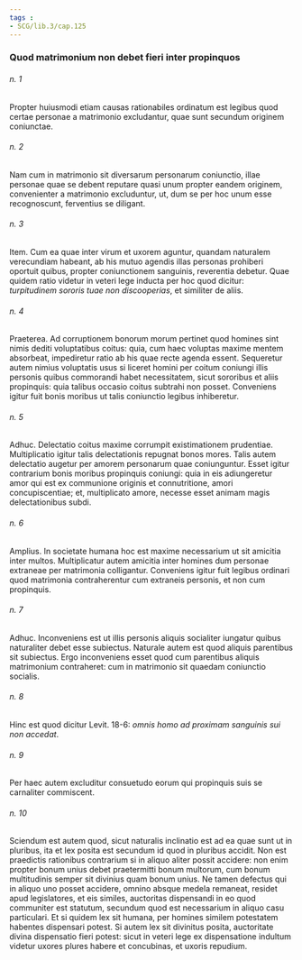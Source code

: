 ```yaml
---
tags : 
- SCG/lib.3/cap.125
---
```


### Quod matrimonium non debet fieri inter propinquos

###### n. 1
Propter huiusmodi etiam causas rationabiles ordinatum est legibus quod certae personae a matrimonio excludantur, quae sunt secundum originem coniunctae.

###### n. 2
Nam cum in matrimonio sit diversarum personarum coniunctio, illae personae quae se debent reputare quasi unum propter eandem originem, convenienter a matrimonio excluduntur, ut, dum se per hoc unum esse recognoscunt, ferventius se diligant.

###### n. 3
Item. Cum ea quae inter virum et uxorem aguntur, quandam naturalem verecundiam habeant, ab his mutuo agendis illas personas prohiberi oportuit quibus, propter coniunctionem sanguinis, reverentia debetur. Quae quidem ratio videtur in veteri lege inducta per hoc quod dicitur: *turpitudinem sororis tuae non discooperias*, et similiter de aliis.

###### n. 4
Praeterea. Ad corruptionem bonorum morum pertinet quod homines sint nimis dediti voluptatibus coitus: quia, cum haec voluptas maxime mentem absorbeat, impediretur ratio ab his quae recte agenda essent. Sequeretur autem nimius voluptatis usus si liceret homini per coitum coniungi illis personis quibus commorandi habet necessitatem, sicut sororibus et aliis propinquis: quia talibus occasio coitus subtrahi non posset. Conveniens igitur fuit bonis moribus ut talis coniunctio legibus inhiberetur.

###### n. 5
Adhuc. Delectatio coitus maxime corrumpit existimationem prudentiae. Multiplicatio igitur talis delectationis repugnat bonos mores. Talis autem delectatio augetur per amorem personarum quae coniunguntur. Esset igitur contrarium bonis moribus propinquis coniungi: quia in eis adiungeretur amor qui est ex communione originis et connutritione, amori concupiscentiae; et, multiplicato amore, necesse esset animam magis delectationibus subdi.

###### n. 6
Amplius. In societate humana hoc est maxime necessarium ut sit amicitia inter multos. Multiplicatur autem amicitia inter homines dum personae extraneae per matrimonia colligantur. Conveniens igitur fuit legibus ordinari quod matrimonia contraherentur cum extraneis personis, et non cum propinquis.

###### n. 7
Adhuc. Inconveniens est ut illis personis aliquis socialiter iungatur quibus naturaliter debet esse subiectus. Naturale autem est quod aliquis parentibus sit subiectus. Ergo inconveniens esset quod cum parentibus aliquis matrimonium contraheret: cum in matrimonio sit quaedam coniunctio socialis.

###### n. 8
Hinc est quod dicitur Levit. 18-6: *omnis homo ad proximam sanguinis sui non accedat*.

###### n. 9
Per haec autem excluditur consuetudo eorum qui propinquis suis se carnaliter commiscent.

###### n. 10
Sciendum est autem quod, sicut naturalis inclinatio est ad ea quae sunt ut in pluribus, ita et lex posita est secundum id quod in pluribus accidit. Non est praedictis rationibus contrarium si in aliquo aliter possit accidere: non enim propter bonum unius debet praetermitti bonum multorum, cum bonum multitudinis semper sit divinius quam bonum unius. Ne tamen defectus qui in aliquo uno posset accidere, omnino absque medela remaneat, residet apud legislatores, et eis similes, auctoritas dispensandi in eo quod communiter est statutum, secundum quod est necessarium in aliquo casu particulari. Et si quidem lex sit humana, per homines similem potestatem habentes dispensari potest. Si autem lex sit divinitus posita, auctoritate divina dispensatio fieri potest: sicut in veteri lege ex dispensatione indultum videtur uxores plures habere et concubinas, et uxoris repudium.

